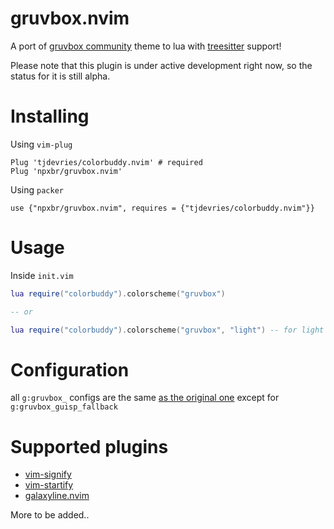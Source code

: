 # gruvbox.nvim

A port of [gruvbox community](https://github.com/gruvbox-community/gruvbox) theme to lua with [treesitter](https://github.com/nvim-treesitter/nvim-treesitter) support!

Please note that this plugin is under active development right now, so the status for it is still alpha.

# Installing

Using `vim-plug`

```
Plug 'tjdevries/colorbuddy.nvim' # required
Plug 'npxbr/gruvbox.nvim'
```

Using `packer`

```
use {"npxbr/gruvbox.nvim", requires = {"tjdevries/colorbuddy.nvim"}}
```

# Usage

Inside `init.vim`

```lua
lua require("colorbuddy").colorscheme("gruvbox")

-- or

lua require("colorbuddy").colorscheme("gruvbox", "light") -- for light mode
```

# Configuration

all `g:gruvbox_` configs are the same [as the original one](https://github.com/morhetz/gruvbox/wiki/Configuration) except for `g:gruvbox_guisp_fallback`

# Supported plugins

- [vim-signify](https://github.com/mhinz/vim-signify)
- [vim-startify](https://github.com/mhinz/vim-startify)
- [galaxyline.nvim](https://github.com/glepnir/galaxyline.nvim)

More to be added..
